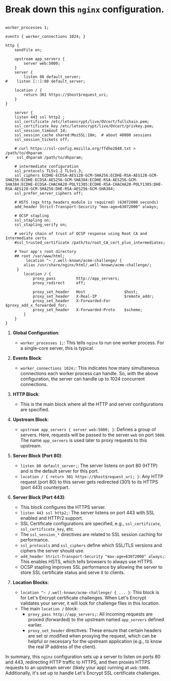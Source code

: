 # Break down this `nginx` configuration.
```

worker_processes 1;

events { worker_connections 1024; }      

http {
    sendfile on;

    upstream app_servers {
        server web:5000;
    }
    server {
	    listen 80 default_server;
#    listen [::]:80 default_server;

    location / {
        return 301 https://$host$request_uri;
    }
}

    server {
	listen 443 ssl http2 ;
	ssl_certificate /etc/letsencrypt/live/OVcert/fullchain.pem;
    ssl_certificate_key /etc/letsencrypt/live/OVcert/privkey.pem;
    ssl_session_timeout 1d;
    ssl_session_cache shared:MozSSL:10m;  # about 40000 sessions
    ssl_session_tickets off;

    # curl https://ssl-config.mozilla.org/ffdhe2048.txt > /path/to/dhparam
#    ssl_dhparam /path/to/dhparam;

    # intermediate configuration
    ssl_protocols TLSv1.2 TLSv1.3;
    ssl_ciphers ECDHE-ECDSA-AES128-GCM-SHA256:ECDHE-RSA-AES128-GCM-SHA256:ECDHE-ECDSA-AES256-GCM-SHA384:ECDHE-RSA-AES256-GCM-SHA384:ECDHE-ECDSA-CHACHA20-POLY1305:ECDHE-RSA-CHACHA20-POLY1305:DHE-RSA-AES128-GCM-SHA256:DHE-RSA-AES256-GCM-SHA384;
    ssl_prefer_server_ciphers off;

    # HSTS (ngx_http_headers_module is required) (63072000 seconds)
    add_header Strict-Transport-Security "max-age=63072000" always;

    # OCSP stapling
    ssl_stapling on;
    ssl_stapling_verify on;

    # verify chain of trust of OCSP response using Root CA and Intermediate certs
    #ssl_trusted_certificate /path/to/root_CA_cert_plus_intermediates;

	# Your app's root directory
	## root /var/www/html;
         location ^~ /.well-known/acme-challenge/ {
		alias /usr/share/nginx/html/.well-known/acme-challenge/;
	 }	
        location / {
            proxy_pass         http://app_servers;
            proxy_redirect     off;

            proxy_set_header   Host                 $host;
            proxy_set_header   X-Real-IP            $remote_addr;
            proxy_set_header   X-Forwarded-For      $proxy_add_x_forwarded_for;
            proxy_set_header   X-Forwarded-Proto    $scheme;
        }
    }
}

```

1. **Global Configuration**:
   - `worker_processes 1;`: This tells `nginx` to run one worker process. For a single-core server, this is typical.

2. **Events Block**:
   - `worker_connections 1024;`: This indicates how many simultaneous connections each worker process can handle. So, with the above configuration, the server can handle up to 1024 concurrent connections.

3. **HTTP Block**:
   - This is the main block where all the HTTP and server configurations are specified.

4. **Upstream Block**:
   - `upstream app_servers { server web:5000; }`: Defines a group of servers. Here, requests will be passed to the server `web` on port `5000`. The name `app_servers` is used later to proxy requests to this upstream.

5. **Server Block (Port 80)**:
   - `listen 80 default_server;`: The server listens on port 80 (HTTP) and is the default server for this port.
   - `location / { return 301 https://$host$request_uri; }`: Any HTTP request (port 80) to this server gets redirected (301) to its HTTPS (port 443) counterpart.

6. **Server Block (Port 443)**:
   - This block configures the HTTPS server.
   - `listen 443 ssl http2;`: The server listens on port 443 with SSL enabled and HTTP/2 support.
   - SSL Certificate configurations are specified, e.g., `ssl_certificate`, `ssl_certificate_key`, etc.
   - The `ssl_session_*` directives are related to SSL session caching for performance.
   - `ssl_protocols` and `ssl_ciphers` define which SSL/TLS versions and ciphers the server should use.
   - `add_header Strict-Transport-Security "max-age=63072000" always;`: This enables HSTS, which tells browsers to always use HTTPS.
   - OCSP stapling improves SSL performance by allowing the server to store SSL certificate status and serve it to clients.
   
7. **Location Blocks**:
   - `location ^~ /.well-known/acme-challenge/ { ... }`: This block is for Let's Encrypt certificate challenges. When Let's Encrypt validates your server, it will look for challenge files in this location.
   - The main `location /` block:
     - `proxy_pass http://app_servers;`: All incoming requests are proxied (forwarded) to the upstream named `app_servers` defined earlier.
     - `proxy_set_header` directives: These ensure that certain headers are set or modified when proxying the request, which can be helpful or necessary for the upstream application (e.g., to know the real IP address of the client).

In summary, this `nginx` configuration sets up a server to listen on ports 80 and 443, redirecting HTTP traffic to HTTPS, and then proxies HTTPS requests to an upstream server (likely your app) running at `web:5000`. Additionally, it's set up to handle Let's Encrypt SSL certificate challenges.